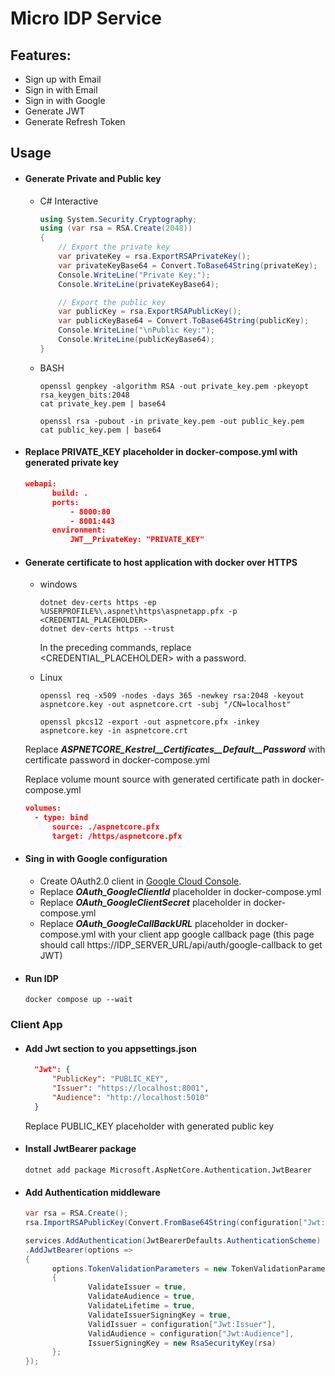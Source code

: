 # Micro IDP Service

## Features:

- Sign up with Email
- Sign in with Email
- Sign in with Google
- Generate JWT
- Generate Refresh Token

## Usage

- #### Generate Private and Public key

  - C# Interactive

    ```C#
    using System.Security.Cryptography;
    using (var rsa = RSA.Create(2048))
    {
    	// Export the private key
    	var privateKey = rsa.ExportRSAPrivateKey();
    	var privateKeyBase64 = Convert.ToBase64String(privateKey);
    	Console.WriteLine("Private Key:");
    	Console.WriteLine(privateKeyBase64);

    	// Export the public key
    	var publicKey = rsa.ExportRSAPublicKey();
    	var publicKeyBase64 = Convert.ToBase64String(publicKey);
    	Console.WriteLine("\nPublic Key:");
    	Console.WriteLine(publicKeyBase64);
    }
    ```

  - BASH

    ```SHELL
    openssl genpkey -algorithm RSA -out private_key.pem -pkeyopt rsa_keygen_bits:2048
    cat private_key.pem | base64

    openssl rsa -pubout -in private_key.pem -out public_key.pem
    cat public_key.pem | base64
    ```

- #### Replace PRIVATE_KEY placeholder in docker-compose.yml with generated private key

  ```JSON
  webapi:
  		build: .
  		ports:
  			- 8000:80
  			- 8001:443
  		environment:
  			JWT__PrivateKey: "PRIVATE_KEY"
  ```

- #### Generate certificate to host application with docker over HTTPS

  - windows

    ```SHELL
    dotnet dev-certs https -ep %USERPROFILE%\.aspnet\https\aspnetapp.pfx -p <CREDENTIAL_PLACEHOLDER>
    dotnet dev-certs https --trust
    ```

    In the preceding commands, replace <CREDENTIAL_PLACEHOLDER> with a password.

  - Linux

    ```SHELL
    openssl req -x509 -nodes -days 365 -newkey rsa:2048 -keyout aspnetcore.key -out aspnetcore.crt -subj "/CN=localhost"
    ```

    ```SHELL
    openssl pkcs12 -export -out aspnetcore.pfx -inkey aspnetcore.key -in aspnetcore.crt
    ```

  Replace **_ASPNETCORE_Kestrel\_\_Certificates\_\_Default\_\_Password_** with certificate password in docker-compose.yml

  Replace volume mount source with generated certificate path in docker-compose.yml

  ```JSON
  volumes:
  	- type: bind
  		source: ./aspnetcore.pfx
  		target: /https/aspnetcore.pfx
  ```

- #### Sing in with Google configuration

  - Create OAuth2.0 client in [Google Cloud Console](https://console.cloud.google.com).
  - Replace **_OAuth_GoogleClientId_** placeholder in docker-compose.yml
  - Replace **_OAuth_GoogleClientSecret_** placeholder in docker-compose.yml
  - Replace **_OAuth_GoogleCallBackURL_** placeholder in docker-compose.yml with your client app google callback page (this page should call https://IDP_SERVER_URL/api/auth/google-callback to get JWT)

- #### Run IDP

  ```SHELL
  docker compose up --wait
  ```

### Client App

- #### Add Jwt section to you appsettings.json

  ```JSON
  	"Jwt": {
  		"PublicKey": "PUBLIC_KEY",
  		"Issuer": "https://localhost:8001",
  		"Audience": "http://localhost:5010"
  	}
  ```

  Replace PUBLIC_KEY placeholder with generated public key

- #### Install JwtBearer package
  ```SHELL
  dotnet add package Microsoft.AspNetCore.Authentication.JwtBearer
  ```
- #### Add Authentication middleware

  ```C#
  var rsa = RSA.Create();
  rsa.ImportRSAPublicKey(Convert.FromBase64String(configuration["Jwt:PublicKey"] ?? ""), out _);

  services.AddAuthentication(JwtBearerDefaults.AuthenticationScheme)
  .AddJwtBearer(options =>
  {
  		options.TokenValidationParameters = new TokenValidationParameters
  		{
  				ValidateIssuer = true,
  				ValidateAudience = true,
  				ValidateLifetime = true,
  				ValidateIssuerSigningKey = true,
  				ValidIssuer = configuration["Jwt:Issuer"],
  				ValidAudience = configuration["Jwt:Audience"],
  				IssuerSigningKey = new RsaSecurityKey(rsa)
  		};
  });
  ```
